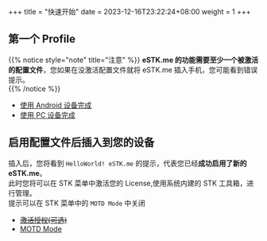 +++
title = "快速开始"
date =  2023-12-16T23:22:24+08:00
weight = 1
+++

## 第一个 Profile

{{% notice style="note" title="注意" %}}
**eSTK.me 的功能需要至少一个被激活的配置文件**，您如果在没激活配置文件就将 eSTK.me 插入手机，您可能看到错误提示。  
{{% /notice %}}

- [使用 Android 设备完成](./android)
- [使用 PC 设备完成](./pc)

## 启用配置文件后插入到您的设备

插入后，您将看到 `HelloWorld! eSTK.me` 的提示，代表您已经**成功启用了新的 eSTK.me**。  
此时您将可以在 STK 菜单中激活您的 License,使用系统内建的 STK 工具箱，进行管理。  
提示可以在 STK 菜单中的 `MOTD Mode` 中关闭

- [~~激活授权(可选)~~](./activate-lic)
- [MOTD Mode](../stk/settings/motd-mode)
